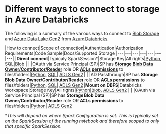 # Different ways to connect to storage in Azure Databricks

The following is a summary of the various ways to connect to [Blob Storage](https://docs.microsoft.com/en-us/azure/storage/blobs/storage-blobs-overview) and [Azure Data Lake Gen2](https://docs.microsoft.com/en-us/azure/storage/blobs/data-lake-storage-introduction) from [Azure Databricks](https://docs.azuredatabricks.net/index.html).

|How to connect|Scope of connection|Authentication|Authorization Requirements|Code Sample|Docs/Supported Storage
|---|---|---|---|---|---|---|
|**Direct connect**|Typicaly SparkSession*|Storage Key|All rights|[Python](notebooks/directconnect_storagekey_py.py), [SQL](notebooks/directconnect_storagekey_sql.sql)|[Blob](https://docs.azuredatabricks.net/spark/latest/data-sources/azure/azure-storage.html#access-azure-blob-storage-directly)
|   |   |OAuth via Service Principal (SP)|SP has **[Storage Blob Data Owner/Contributor/Reader](https://docs.microsoft.com/en-us/azure/storage/common/storage-auth-aad-rbac-portal)** role OR **[ACLs permissions](https://docs.microsoft.com/en-us/azure/storage/blobs/data-lake-storage-access-control#access-control-lists-on-files-and-directories)** to files/folders|[Python](notebooks/directconnect_oauthsp_py.py), [SQL](notebooks/directconnect_oauthsp_sql.sql)| [ADLS Gen2](https://docs.azuredatabricks.net/spark/latest/data-sources/azure/azure-datalake-gen2.html#access-an-adls-account-directly-with-oauth-2-0-using-the-service-principal)
|   |   |AD Passthrough|SP has **Storage Blob Data Owner/Contributor/Reader** role OR **ACLs permissions** to files/folders|[Python](notebooks/directconnect_adpassthrough_py.py), [SQL](notebooks/directconnect_adpassthrough_sql.sql)| [ADLS Gen2](https://docs.azuredatabricks.net/spark/latest/data-sources/azure/azure-datalake-gen2.html#access-adls-automatically-with-your-aad-credentials)
|**Mount on DBFS**|Databricks Workspace|Storage Key|All rights|[Python](notebooks/mount_storagekey_py.py)|[Blob](https://docs.azuredatabricks.net/spark/latest/data-sources/azure/azure-storage.html#mount-azure-blob-storage-containers-with-dbfs), [ADLS Gen2](https://docs.azuredatabricks.net/spark/latest/data-sources/azure/azure-datalake-gen2.html#access-an-adls-account-directly-using-the-storage-account-access-key)
|   |   |OAuth via Service Principal (SP)|SP has **Storage Blob Data Owner/Contributor/Reader** role OR **ACLs permissions** to files/folders|[Python](notebooks/mount_oauthsp_py.py)| [ADLS Gen2](https://docs.azuredatabricks.net/spark/latest/data-sources/azure/azure-datalake-gen2.html#mount-an-adls-filesystem-to-dbfs-using-a-service-principal-and-oauth-2-0)

**This will depend on where Spark Configuration is set. This is typically set on the SparkSession of the running notebook and therefore scoped to only that specific SparkSession.*